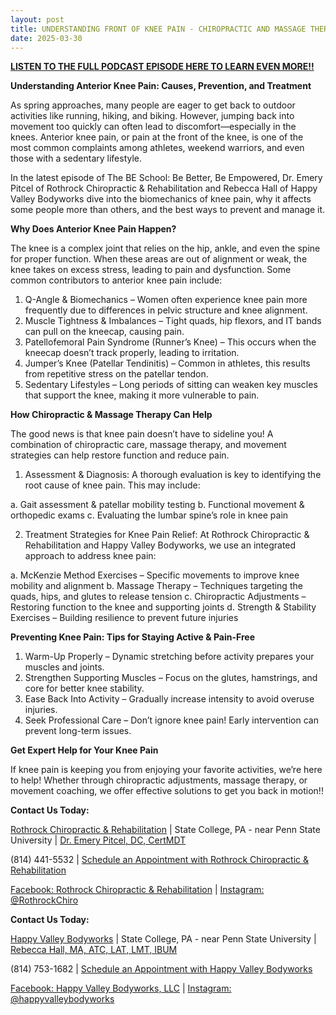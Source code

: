 ```yaml
---
layout: post
title: UNDERSTANDING FRONT OF KNEE PAIN - CHIROPRACTIC AND MASSAGE THERAPY SOLUTIONS
date: 2025-03-30
---
```


**<a href="https://youtu.be/VFUKPezBYTg">LISTEN TO THE FULL PODCAST EPISODE HERE TO LEARN EVEN MORE!!</a>**

**Understanding Anterior Knee Pain: Causes, Prevention, and Treatment**

As spring approaches, many people are eager to get back to outdoor activities like running, hiking, and biking. However, jumping back into movement too quickly can often lead to discomfort—especially in the knees. Anterior knee pain, or pain at the front of the knee, is one of the most common complaints among athletes, weekend warriors, and even those with a sedentary lifestyle.

In the latest episode of The BE School: Be Better, Be Empowered, Dr. Emery Pitcel of Rothrock Chiropractic & Rehabilitation and Rebecca Hall of Happy Valley Bodyworks dive into the biomechanics of knee pain, why it affects some people more than others, and the best ways to prevent and manage it.

**Why Does Anterior Knee Pain Happen?**

The knee is a complex joint that relies on the hip, ankle, and even the spine for proper function. When these areas are out of alignment or weak, the knee takes on excess stress, leading to pain and dysfunction. Some common contributors to anterior knee pain include:

1. Q-Angle & Biomechanics – Women often experience knee pain more frequently due to differences in pelvic structure and knee alignment. 
2. Muscle Tightness & Imbalances – Tight quads, hip flexors, and IT bands can pull on the kneecap, causing pain.
3. Patellofemoral Pain Syndrome (Runner’s Knee) – This occurs when the kneecap doesn’t track properly, leading to irritation.
4. Jumper’s Knee (Patellar Tendinitis) – Common in athletes, this results from repetitive stress on the patellar tendon.
5. Sedentary Lifestyles – Long periods of sitting can weaken key muscles that support the knee, making it more vulnerable to pain.

**How Chiropractic & Massage Therapy Can Help**

The good news is that knee pain doesn’t have to sideline you! A combination of chiropractic care, massage therapy, and movement strategies can help restore function and reduce pain.

1. Assessment & Diagnosis: A thorough evaluation is key to identifying the root cause of knee pain. This may include:

a. Gait assessment & patellar mobility testing
b. Functional movement & orthopedic exams
c. Evaluating the lumbar spine’s role in knee pain

2. Treatment Strategies for Knee Pain Relief: At Rothrock Chiropractic & Rehabilitation and Happy Valley Bodyworks, we use an integrated approach to address knee pain:

a. McKenzie Method Exercises – Specific movements to improve knee mobility and alignment
b. Massage Therapy – Techniques targeting the quads, hips, and glutes to release tension
c. Chiropractic Adjustments – Restoring function to the knee and supporting joints
d. Strength & Stability Exercises – Building resilience to prevent future injuries

**Preventing Knee Pain: Tips for Staying Active & Pain-Free**

1. Warm-Up Properly – Dynamic stretching before activity prepares your muscles and joints.
2. Strengthen Supporting Muscles – Focus on the glutes, hamstrings, and core for better knee stability.
3. Ease Back Into Activity – Gradually increase intensity to avoid overuse injuries.
4. Seek Professional Care – Don’t ignore knee pain! Early intervention can prevent long-term issues.

**Get Expert Help for Your Knee Pain**

If knee pain is keeping you from enjoying your favorite activities, we’re here to help! Whether through chiropractic adjustments, massage therapy, or movement coaching, we offer effective solutions to get you back in motion!!

**Contact Us Today:**

<a href="https://www.RothrockChiro.com">Rothrock Chiropractic & Rehabilitation</a> | State College, PA - near Penn State University | <a href="https://rothrockchiro.com/aboutus">Dr. Emery Pitcel, DC, CertMDT</a>

(814) 441-5532 | <a href="https://shorturl.at/wM3G6">Schedule an Appointment with Rothrock Chiropractic & Rehabilitation</a>

<a href="https://www.facebook.com/RothrockChiro">Facebook: Rothrock Chiropractic & Rehabilitation</a> | <a href="https://www.instagram.com/rothrockchiro/">Instagram: @RothrockChiro</a>

**Contact Us Today:**

<a href="https://www.happyvalleybodyworks.com/">Happy Valley Bodyworks</a> | State College, PA - near Penn State University | <a href="https://www.happyvalleybodyworks.com/staff">Rebecca Hall, MA, ATC, LAT, LMT, IBUM</a>

(814) 753-1682 | <a href="https://www.happyvalleybodyworks.com/contact">Schedule an Appointment with Happy Valley Bodyworks</a>

<a href="https://www.facebook.com/profile.php?id=61556322537470">Facebook: Happy Valley Bodyworks, LLC</a> | <a href="https://www.instagram.com/happyvalleybodyworks/">Instagram: @happyvalleybodyworks</a>
